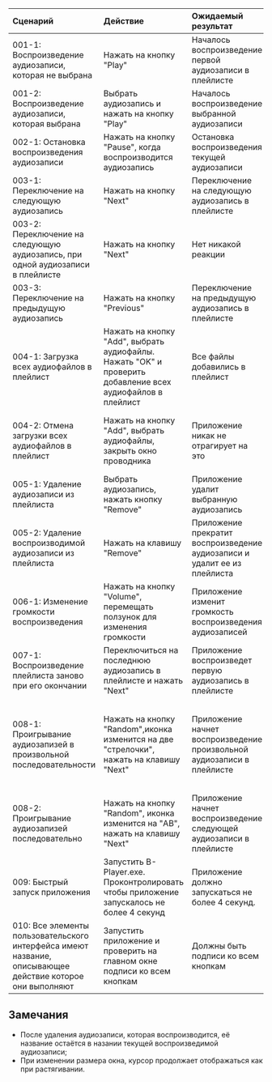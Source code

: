 |Сценарий|Действие|Ожидаемый результат|Фактический результат| Оценка|
|:---|:---|:---|:---|:---|
|001-1: Воспроизведение аудиозаписи, которая не выбрана| Нажать на кнопку "Play"| Началось воспроизведение первой аудиозаписи в плейлисте|Началось воспроизведение первой аудиозаписи в плейлисте|Прошёл|
|001-2: Воспроизведение аудиозаписи, которая выбрана|Выбрать аудиозапись и нажать на кнопку "Play"|Началось воспроизведение выбранной аудиозаписи |Началось воспроизведение выбранной аудиозаписи|Прошёл|
|002-1: Остановка воспроизведения аудиозаписи| Нажать на кнопку "Pause", когда воспроизводится аудиозапись| Остановка воспроизведения текущей аудиозаписи|Остановка воспроизведения текущей аудиозаписи|Прошёл|
|003-1:  Переключение на следующую аудиозапись| Нажать на кнопку "Next" |Переключение на следующую аудиозапись в плейлисте|Переключение на следующую аудиозапись в плейлисте|Прошёл|
|003-2: Переключение на следующую аудиозапись, при одной аудиозаписи в плейлисте| Нажать на кнопку "Next" |Нет никакой реакции|Приложение начало воспроизведение аудиозаписи сначала|Не прошёл|
|003-3: Переключение на предыдущую аудиозапись| Нажать на кнопку "Previous" |Переключение на предыдущую аудиозапись в плейлисте|Переключение на предыдущую аудиозапись в плейлисте|Прошёл|
|004-1: Загрузка всех аудиофайлов в плейлист| Нажать на кнопку "Add", выбрать аудиофайлы. Нажать "OK" и проверить добавление всех аудиофайлов в плейлист|Все файлы добавились в плейлист|Все файлы добавились в плейлист|Прошёл|
|004-2: Отмена загрузки всех аудиофайлов в плейлист| Нажать на кнопку "Add", выбрать аудиофайлы, закрыть окно проводника|Приложение никак не отрагирует на это|Приложение никак не отриагировало, но отобразился интерфейс управления|Не прошёл|
|005-1: Удаление аудиозаписи из плейлиста| Выбрать аудиозапись, нажать кнопку "Remove"|Приложение удалит выбранную аудиозапись|Приложение удалило выбранную аудиозапись|Прошёл|
|005-2: Удаление воспроизводимой аудиозаписи из плейлиста| Нажать на клавишу "Remove"|Приложение прекратит воспроизведение аудиозаписи и удалит ее из плейлиста|Приложение прекратило воспроизведение аудиозаписи и удалило ее из плейлиста|Прошёл|
|006-1: Изменение громкости воспроизведения|Нажать на кнопку "Volume", перемещать ползунок для изменения громкости|Приложение изменит громкость воспроизведения аудиозаписей|Приложение изменило громкость|Прошёл|
|007-1: Воспроизведение плейлиста заново при его окончании|Переключиться на последнюю аудиозапись в плейлисте и нажать "Next"| Приложение воспроизведет первую аудиозапись в плейлисте|Приложение начало воспроизведение первой аудиозаписи|Прошёл|
|008-1: Проигрывание аудиозапизей в произвольной последовательности|Нажать на кнопку "Random",иконка изменится на две "стрелочки", нажать на клавишу "Next"|Приложение начнет воспроизведение произвольной аудиозаписи в плейлисте|Приложение воспроивело аудиозапись с произвольным номером, но иногда воспроизводит со своим номером|Не прошёл|
|008-2: Проигрывание аудиозапизей последовательно|Нажать на кнопку "Random", иконка изменится на "AB", нажать на клавишу "Next"|Приложение начнет воспроизведение следующей аудиозаписи в плейлисте|Приложение начало воспроизведение следующей аудиозаписи в плейлисте|Прошёл|
|009: Быстрый запуск приложения|Запустить B-Player.exe. Проконтролировать чтобы приложение запускалось не более 4 секунд |Приложение должно запускаться не более 4 секунд.|Приложение запускается за 4 секунды, но при загруженной системе запускается за 6|Не прошёл|
|010: Все элементы пользовательского интерфейса имеют название, описывающее действие которое они выполняют|Запустить приложение и проверить на главном окне подписи ко всем кнопкам|Должны быть подписи ко всем кнопкам|Есть подписи ко всем кнопкам|Прошёл|


## Замечания
* После удаления аудиозаписи, которая воспроизводится, её название остаётся в назании текущей воспроизведимой аудиозаписи;
* При изменении размера окна, курсор продолжает отображаться как при растягивании.
